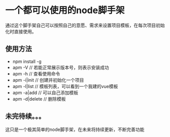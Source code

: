 # 一个都可以使用的node脚手架
通过这个脚手架自己可以按照自己的意愿、需求来设置项目模板，在每次项目初始化时直接使用。

## 使用方法
- npm install -g
- apm -V // 若能正常展示版本号，则表示安装成功
- apm -h // 查看使用命令
- apm -i|init // 创建并初始化一个项目
- apm -l|list // 模板列表，可以看到一个我建的vue模板
- apm -a|add // 可以自己添加模板
- apm -d|delete // 删除模板

## 未完待续。。。
这只是一个极其简单的node脚手架，在未来将持续更新，不断完善功能

